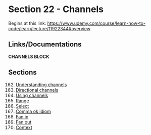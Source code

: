 # Section 22 - Channels

Begins at this link: https://www.udemy.com/course/learn-how-to-code/learn/lecture/11922344#overview

## Links/Documentations

**CHANNELS BLOCK**

## Sections

162. [Understanding channels](https://github.com/ryanclove/LearningGoProgramming/blob/master/Lecture%20Sections/Section%2022%20Channels/Sec%2022.162/main.go)
163. [Directional channels](https://github.com/ryanclove/LearningGoProgramming/blob/master/Lecture%20Sections/Section%2022%20Channels/Sec%2022.163/main.go)
164. [Using channels](https://github.com/ryanclove/LearningGoProgramming/blob/master/Lecture%20Sections/Section%2022%20Channels/Sec%2022.164/main.go)
165. [Range](https://github.com/ryanclove/LearningGoProgramming/blob/master/Lecture%20Sections/Section%2022%20Channels/Sec%2022.165)
166. [Select](https://github.com/ryanclove/LearningGoProgramming/blob/master/Lecture%20Sections/Section%2022%20Channels/Sec%2022.166/main.go)
167. [Comma ok idiom](https://github.com/ryanclove/LearningGoProgramming/blob/master/Lecture%20Sections/Section%2022%20Channels/Sec%2022.167/main.go)
168. [Fan in](https://github.com/ryanclove/LearningGoProgramming/blob/master/Lecture%20Sections/Section%2022%20Channels/Sec%2022.168/main.go)
169. [Fan out](https://github.com/ryanclove/LearningGoProgramming/blob/master/Lecture%20Sections/Section%2022%20Channels/Sec%2022.169/main.go)
170. [Context](https://github.com/ryanclove/LearningGoProgramming/blob/master/Lecture%20Sections/Section%2022%20Channels/Sec%2022.170/main.go)